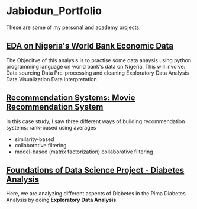 # Jabiodun_Portfolio
These are some of my personal and academy projects: 

## [EDA on Nigeria's World Bank Economic Data](https://github.com/dynamique1/Jabiodun_Portfolio/blob/main/EDA%20WORLD%20BANK%20DATA_NIGERIA%20.ipynb)

The Objecitve of this analysis is to practise some data anaysis using python programming language on world bank's data on Nigeria. This will involve:
Data sourcing
Data Pre-processing and cleaning
Exploratory Data Analysis
Data Visualization
Data interpretation

## [Recommendation Systems: Movie Recommendation System](https://github.com/dynamique1/Jabiodun_Portfolio/blob/14b4b0b84a11a59fc2ac2885759a5663b757eb7d/Copy%20of%20Project_Movie_Recommendation_Learners_Notebook_final.ipynb)

In this case study, I saw three different ways of building recommendation systems:
rank-based using averages
- similarity-based 
- collaborative filtering
- model-based (matrix factorization) collaborative filtering

## [Foundations of Data Science Project - Diabetes Analysis](https://github.com/dynamique1/Jabiodun_Portfolio/blob/main/Notebook%2BTemplate%2B-%2BPima%2BDiabetes%2BAnalysis.ipynb) 
Here, we are analyzing different aspects of Diabetes in the Pima Diabetes Analysis by doing **Exploratory Data Analysis** 
